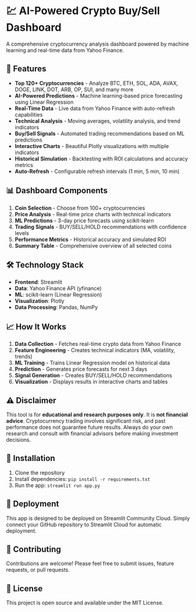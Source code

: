 # 💹 AI-Powered Crypto Buy/Sell Dashboard

A comprehensive cryptocurrency analysis dashboard powered by machine learning and real-time data from Yahoo Finance.

## 🚀 Features

- **Top 120+ Cryptocurrencies** - Analyze BTC, ETH, SOL, ADA, AVAX, DOGE, LINK, DOT, ARB, OP, SUI, and many more
- **AI-Powered Predictions** - Machine learning-based price forecasting using Linear Regression
- **Real-Time Data** - Live data from Yahoo Finance with auto-refresh capabilities
- **Technical Analysis** - Moving averages, volatility analysis, and trend indicators
- **Buy/Sell Signals** - Automated trading recommendations based on ML predictions
- **Interactive Charts** - Beautiful Plotly visualizations with multiple indicators
- **Historical Simulation** - Backtesting with ROI calculations and accuracy metrics
- **Auto-Refresh** - Configurable refresh intervals (1 min, 5 min, 10 min)

## 📊 Dashboard Components

1. **Coin Selection** - Choose from 100+ cryptocurrencies
2. **Price Analysis** - Real-time price charts with technical indicators
3. **ML Predictions** - 3-day price forecasts using scikit-learn
4. **Trading Signals** - BUY/SELL/HOLD recommendations with confidence levels
5. **Performance Metrics** - Historical accuracy and simulated ROI
6. **Summary Table** - Comprehensive overview of all selected coins

## 🛠️ Technology Stack

- **Frontend**: Streamlit
- **Data**: Yahoo Finance API (yfinance)
- **ML**: scikit-learn (Linear Regression)
- **Visualization**: Plotly
- **Data Processing**: Pandas, NumPy

## 📈 How It Works

1. **Data Collection** - Fetches real-time crypto data from Yahoo Finance
2. **Feature Engineering** - Creates technical indicators (MA, volatility, trends)
3. **ML Training** - Trains Linear Regression model on historical data
4. **Prediction** - Generates price forecasts for next 3 days
5. **Signal Generation** - Creates BUY/SELL/HOLD recommendations
6. **Visualization** - Displays results in interactive charts and tables

## ⚠️ Disclaimer

This tool is for **educational and research purposes only**. It is **not financial advice**. Cryptocurrency trading involves significant risk, and past performance does not guarantee future results. Always do your own research and consult with financial advisors before making investment decisions.

## 🔧 Installation

1. Clone the repository
2. Install dependencies: `pip install -r requirements.txt`
3. Run the app: `streamlit run app.py`

## 📱 Deployment

This app is designed to be deployed on Streamlit Community Cloud. Simply connect your GitHub repository to Streamlit Cloud for automatic deployment.

## 🤝 Contributing

Contributions are welcome! Please feel free to submit issues, feature requests, or pull requests.

## 📄 License

This project is open source and available under the MIT License.
